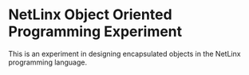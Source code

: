 # NetLinx Object Oriented Programming Experiment

This is an experiment in designing encapsulated objects in the NetLinx
programming language.
